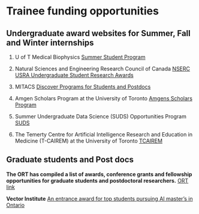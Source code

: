 # Trainee funding opportunities

## Undergraduate award websites for Summer, Fall and Winter internships


1. U of T Medical Biophysics [Summer Student Program](https://medbio.utoronto.ca/summer-student-program-overview)

2. Natural Sciences and Engineering Research Council of Canada [NSERC USRA Undergraduate Student Research Awards](https://www.nserc-crsng.gc.ca/students-etudiants/ug-pc/usra-brpc_eng.asp)

3. MITACS [Discover Programs for Students and Postdocs](https://www.mitacs.ca/discover-students/)

4. Amgen Scholars Program at the University of Toronto [Amgens Scholars Program](https://rhse.temertymedicine.utoronto.ca/amgen-scholars-program-university-toronto)

5. Summer Undergraduate Data Science (SUDS) Opportunities Program [SUDS](https://datasciences.utoronto.ca/suds/)

6. The Temerty Centre for Artificial Intelligence Research and Education in Medicine (T-CAIREM) at the University of Toronto [TCAIREM](https://tcairem.utoronto.ca/)

## Graduate students and Post docs

**The ORT has compiled a list of awards, conference grants and fellowship opportunities for graduate students and postdoctoral researchers.** 
[ORT link](https://uhntrainees.ca/trainee-resources-2/#)

**Vector Institute** 
[An entrance award for top students pursuing AI master’s in Ontario](https://vectorinstitute.ai/programs/scholarship/)

